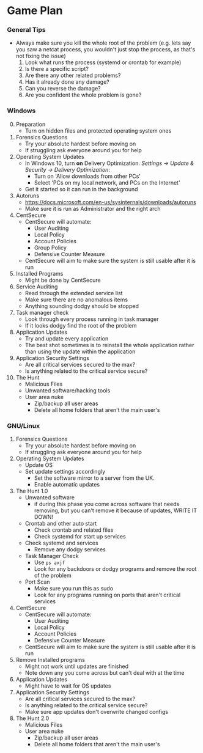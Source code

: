 # Game Plan

### General Tips
- Always make sure you kill the whole root of the problem (e.g. lets say you saw a netcat process, you wouldn't just stop the process, as that's not fixing the issue)
    1. Look what runs the process (systemd or crontab for example)
    2. Is there a specific script?
    3. Are there any other related problems?
    4. Has it already done any damage?
    5. Can you reverse the damage?
    6. Are you confident the whole problem is gone?

### Windows

0. Preparation
    - Turn on hidden files and protected operating system ones
1. Forensics Questions
    - Try your absolute hardest before moving on
    - If struggling ask everyone around you for help
2. Operating System Updates
    - In Windows 10, turn **on** Delivery Optimization. _Settings → Update & Security → Delivery Optimization_:
        - Turn on 'Allow downloads from other PCs'
        - Select 'PCs on my local network, and PCs on the Internet'
    - Get it started so it can run in the background
3. Autoruns
    - https://docs.microsoft.com/en-us/sysinternals/downloads/autoruns
    - Make sure it is run as Administrator and the right arch
4. CentSecure
    - CentSecure will automate:
        - User Auditing
        - Local Policy
        - Account Policies
        - Group Policy
        - Defensive Counter Measure
    - CentSecure will aim to make sure the system is still usable after it is run
5. Installed Programs
    - Might be done by CentSecure
6. Service Auditing
    - Read through the extended service list
    - Make sure there are no anomalous items
    - Anything sounding dodgy should be stopped
7. Task manager check
    - Look through every process running in task manager
    - If it looks dodgy find the root of the problem
8. Application Updates
    - Try and update every application
    - The best shot sometimes is to reinstall the whole application rather than using the update within the application
9. Application Security Settings
    - Are all critical services secured to the max?
    - Is anything related to the critical service secure?
10. The Hunt
    - Malicious Files
    - Unwanted software/hacking tools
    - User area nuke
        - Zip/backup all user areas
        - Delete all home folders that aren't the main user's

### GNU/Linux
1. Forensics Questions
    - Try your absolute hardest before moving on
    - If struggling ask everyone around you for help
2. Operating System Updates
    - Update OS
    - Set update settings accordingly
        - Set the software mirror to a server from the UK.
        - Enable automatic updates
3. The Hunt 1.0
    - Unwanted software
        - if during this phase you come across software that needs removing, but you can't remove it because of updates, WRITE IT DOWN!
    - Crontab and other auto start
        - Check crontab and related files
        - Check systemd for start up services
    - Check systemd and services
        - Remove any dodgy services
    - Task Manager Check
        - Use `ps axjf`
        - Look for any backdoors or dodgy programs and remove the root of the problem
    - Port Scan
        - Make sure you run this as sudo
        - Look for any programs running on ports that aren't critical services
4. CentSecure
    - CentSecure will automate:
        - User Auditing
        - Local Policy
        - Account Policies
        - Defensive Counter Measure
    - CentSecure will aim to make sure the system is still usable after it is run
5. Remove Installed programs
    - Might not work until updates are finished
    - Note down any you come across but can't deal with at the time
6. Application Updates
    - Might have to wait for OS updates
7. Application Security Settings
    - Are all critical services secured to the max?
    - Is anything related to the critical service secure?
    - Make sure app updates don't overwrite changed configs
8. The Hunt 2.0
    - Malicious Files
    - User area nuke
        - Zip/backup all user areas
        - Delete all home folders that aren't the main user's
